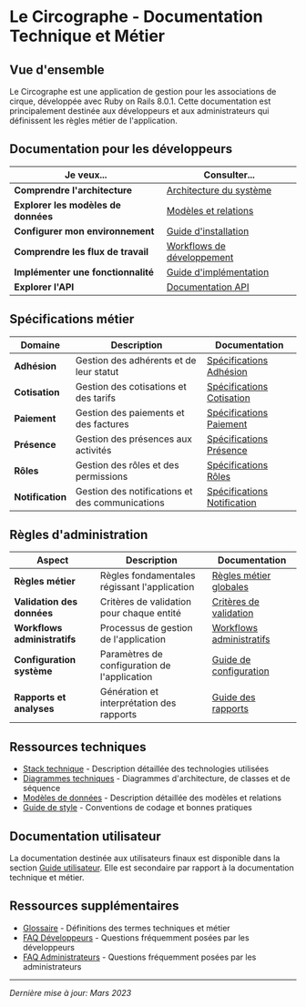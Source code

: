 # Le Circographe - Documentation Technique et Métier

## Vue d'ensemble

Le Circographe est une application de gestion pour les associations de cirque, développée avec Ruby on Rails 8.0.1. Cette documentation est principalement destinée aux développeurs et aux administrateurs qui définissent les règles métier de l'application.

## Documentation pour les développeurs

| Je veux... | Consulter... |
|------------|--------------|
| **Comprendre l'architecture** | [Architecture du système](technical/architecture.md) |
| **Explorer les modèles de données** | [Modèles et relations](technical/models.md) |
| **Configurer mon environnement** | [Guide d'installation](technical/setup.md) |
| **Comprendre les flux de travail** | [Workflows de développement](technical/workflows.md) |
| **Implémenter une fonctionnalité** | [Guide d'implémentation](technical/implementation.md) |
| **Explorer l'API** | [Documentation API](technical/api.md) |

## Spécifications métier

| Domaine | Description | Documentation |
|---------|-------------|---------------|
| **Adhésion** | Gestion des adhérents et de leur statut | [Spécifications Adhésion](domains/adhesion/README.md) |
| **Cotisation** | Gestion des cotisations et des tarifs | [Spécifications Cotisation](domains/cotisation/README.md) |
| **Paiement** | Gestion des paiements et des factures | [Spécifications Paiement](domains/paiement/README.md) |
| **Présence** | Gestion des présences aux activités | [Spécifications Présence](domains/presence/README.md) |
| **Rôles** | Gestion des rôles et des permissions | [Spécifications Rôles](domains/roles/README.md) |
| **Notification** | Gestion des notifications et des communications | [Spécifications Notification](domains/notification/README.md) |

## Règles d'administration

| Aspect | Description | Documentation |
|--------|-------------|---------------|
| **Règles métier** | Règles fondamentales régissant l'application | [Règles métier globales](admin/business_rules.md) |
| **Validation des données** | Critères de validation pour chaque entité | [Critères de validation](admin/validation_criteria.md) |
| **Workflows administratifs** | Processus de gestion de l'application | [Workflows administratifs](admin/workflows.md) |
| **Configuration système** | Paramètres de configuration de l'application | [Guide de configuration](admin/configuration.md) |
| **Rapports et analyses** | Génération et interprétation des rapports | [Guide des rapports](admin/reporting.md) |

## Ressources techniques

- [Stack technique](technical/stack.md) - Description détaillée des technologies utilisées
- [Diagrammes techniques](assets/diagrams/) - Diagrammes d'architecture, de classes et de séquence
- [Modèles de données](technical/data_models.md) - Description détaillée des modèles et relations
- [Guide de style](technical/style_guide.md) - Conventions de codage et bonnes pratiques

## Documentation utilisateur

La documentation destinée aux utilisateurs finaux est disponible dans la section [Guide utilisateur](guide/). Elle est secondaire par rapport à la documentation technique et métier.

## Ressources supplémentaires

- [Glossaire](glossary.md) - Définitions des termes techniques et métier
- [FAQ Développeurs](technical/faq.md) - Questions fréquemment posées par les développeurs
- [FAQ Administrateurs](admin/faq.md) - Questions fréquemment posées par les administrateurs

---

*Dernière mise à jour: Mars 2023* 